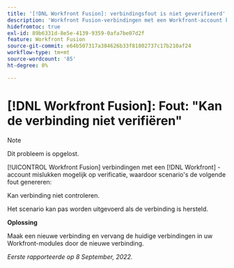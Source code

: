 ```yaml
---
title: '[!DNL Workfront Fusion]: verbindingsfout is niet geverifieerd'
description: 'Workfront Fusion-verbindingen met een Workfront-account kunnen mislukken bij verificatie, waardoor scenario''s de volgende fout genereren: Kan de verbinding niet verifiëren.'
hidefromtoc: true
exl-id: 89b6331d-8e5e-4139-9359-0afa7be07d2f
feature: Workfront Fusion
source-git-commit: e64b507317a384626b33f81802737c17b210af24
workflow-type: tm+mt
source-wordcount: '85'
ht-degree: 0%

---
```


# [!DNL Workfront Fusion]: Fout: &quot;Kan de verbinding niet verifiëren&quot;

>[!NOTE]
>
>Dit probleem is opgelost.

<!--This article is live by request for the workaround-->

[!UICONTROL Workfront Fusion] verbindingen met een [!DNL Workfront] -account mislukken mogelijk op verificatie, waardoor scenario&#39;s de volgende fout genereren:

Kan verbinding niet controleren.

Het scenario kan pas worden uitgevoerd als de verbinding is hersteld.

**Oplossing**

Maak een nieuwe verbinding en vervang de huidige verbindingen in uw Workfront-modules door de nieuwe verbinding.

_Eerste rapporteerde op 8 September, 2022._
